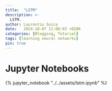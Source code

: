 ```yaml
---
title:  "LSTM"
description: >-
  LSTM.
author: Laurentiu Soica
date:   2024-10-07 11:08:03 +0200
categories: [Blogging, Tutorial]
tags: [learning neural networks]
pin: true
---
```


# Jupyter Notebooks

{% jupyter_notebook "../../assets/lstm.ipynb" %}